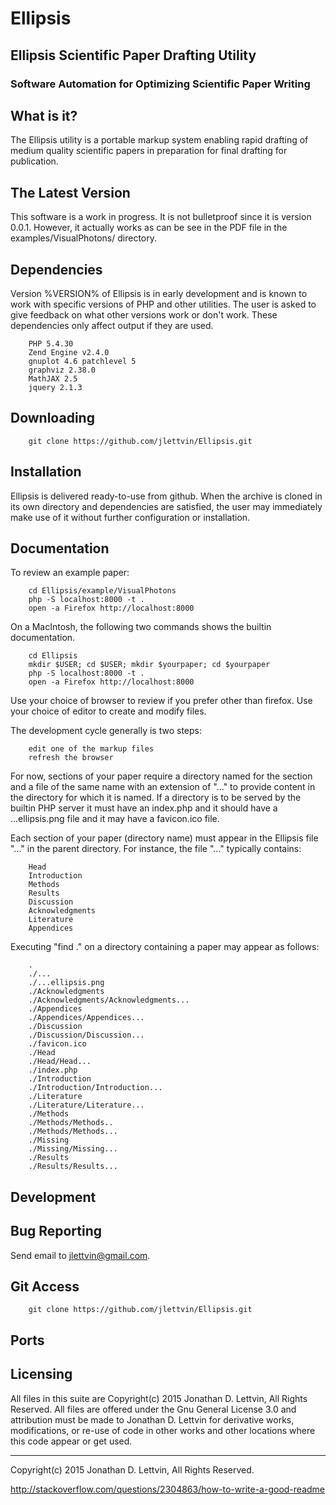 # Ellipsis
## Ellipsis Scientific Paper Drafting Utility
### Software Automation for Optimizing Scientific Paper Writing

What is it?
-----------

The Ellipsis utility is a portable markup system
enabling rapid drafting of medium quality scientific papers
in preparation for final drafting for publication.

The Latest Version
------------------

This software is a work in progress.
It is not bulletproof since it is version 0.0.1.
However, it actually works as can be see in the PDF file in the
examples/VisualPhotons/ directory.

Dependencies
------------

Version %VERSION% of Ellipsis is in early development and is known
to work with specific versions of PHP and other utilities.
The user is asked to give feedback on what other versions work or don't work.
These dependencies only affect output if they are used.

```
    PHP 5.4.30
    Zend Engine v2.4.0
    gnuplot 4.6 patchlevel 5
    graphviz 2.38.0
    MathJAX 2.5
    jquery 2.1.3
```

Downloading
-----------

```
    git clone https://github.com/jlettvin/Ellipsis.git
```

Installation
------------

Ellipsis is delivered ready-to-use from github.
When the archive is cloned in its own directory
and dependencies are satisfied,
the user may immediately make use of it without further 
configuration or installation.

Documentation
-------------

To review an example paper:
```
    cd Ellipsis/example/VisualPhotons
    php -S localhost:8000 -t .
    open -a Firefox http://localhost:8000
```

On a MacIntosh, the following two commands shows the builtin documentation.
```
    cd Ellipsis
    mkdir $USER; cd $USER; mkdir $yourpaper; cd $yourpaper
    php -S localhost:8000 -t .
    open -a Firefox http://localhost:8000
```

Use your choice of browser to review if you prefer other than firefox.
Use your choice of editor to create and modify files.

The development cycle generally is two steps:
```
    edit one of the markup files
    refresh the browser
```

For now, sections of your paper require a directory named for the section
and a file of the same name with an extension of "..." to provide content
in the directory for which it is named.
If a directory is to be served by the builtin PHP server
it must have an index.php and
it should have a ...ellipsis.png file and
it may have a favicon.ico file.

Each section of your paper (directory name) must appear in
the Ellipsis file "..." in the parent directory.
For instance, the file "..." typically contains:
```
    Head
    Introduction
    Methods
    Results
    Discussion
    Acknowledgments
    Literature
    Appendices
```

Executing "find ." on a directory containing a paper may appear as follows:
```
    .
    ./...
    ./...ellipsis.png
    ./Acknowledgments
    ./Acknowledgments/Acknowledgments...
    ./Appendices
    ./Appendices/Appendices...
    ./Discussion
    ./Discussion/Discussion...
    ./favicon.ico
    ./Head
    ./Head/Head...
    ./index.php
    ./Introduction
    ./Introduction/Introduction...
    ./Literature
    ./Literature/Literature...
    ./Methods
    ./Methods/Methods..
    ./Methods/Methods...
    ./Missing
    ./Missing/Missing...
    ./Results
    ./Results/Results...
```

Development
-----------

Bug Reporting
-------------

Send email to jlettvin@gmail.com.

Git Access
----------

```
    git clone https://github.com/jlettvin/Ellipsis.git
```

Ports
-----

Licensing
---------

All files in this suite are 
    Copyright(c) 2015 Jonathan D. Lettvin, All Rights Reserved.
All files are offered under the Gnu General License 3.0
and attribution must be made to Jonathan D. Lettvin
for derivative works, modifications, or re-use of code in other works
and other locations where this code appear or get used.

-------------------------------------------------------------------------------
Copyright(c) 2015 Jonathan D. Lettvin, All Rights Reserved.

http://stackoverflow.com/questions/2304863/how-to-write-a-good-readme


